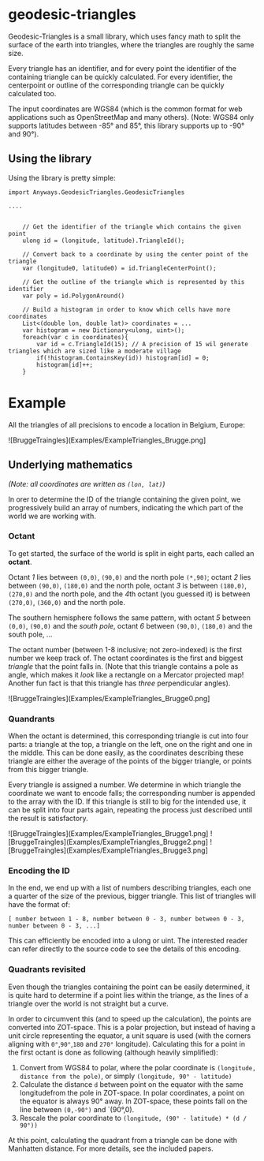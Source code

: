 # geodesic-triangles

Geodesic-Triangles is a small library, which uses fancy math to split the surface of the earth into triangles, where the triangles are roughly the same size.

Every triangle has an identifier, and for every point the identifier of the containing triangle can be quickly calculated.
For every identifier, the centerpoint or outline of the corresponding triangle can be quickly calculated too.

The input coordinates are WGS84 (which is the common format for web applications such as OpenStreetMap and many others).
(Note: WGS84 only supports latitudes between -85° and 85°, this library supports up to -90° and 90°).

## Using the library

Using the library is pretty simple:

```
import Anyways.GeodesicTriangles.GeodesicTriangles

....


    // Get the identifier of the triangle which contains the given point
    ulong id = (longitude, latitude).TriangleId();
    
    // Convert back to a coordinate by using the center point of the triangle
    var (longitude0, latitude0) = id.TriangleCenterPoint();

    // Get the outline of the triangle which is represented by this identifier
    var poly = id.PolygonAround()
    
    // Build a histogram in order to know which cells have more coordinates
    List<(double lon, double lat)> coordinates = ...
    var histogram = new Dictionary<ulong, uint>();
    foreach(var c in coordinates){
        var id = c.TriangleId(15); // A precision of 15 wil generate triangles which are sized like a moderate village
        if(!histogram.ContainsKey(id)) histogram[id] = 0;
        histogram[id]++;
    }

```

# Example

All the triangles of all precisions to encode a location in Belgium, Europe:

![BruggeTraingles](Examples/ExampleTriangles_Brugge.png]


## Underlying mathematics


_(Note: all coordinates are written as `(lon, lat)`)_

In orer to determine the ID of the triangle containing the given point, we progressively build an array of numbers, indicating the which part of the world we are working with.

### Octant

To get started, the surface of the world is split in eight parts, each called an **octant**.

Octant *1* lies between `(0,0)`, `(90,0)` and the north pole `(*,90)`; octant *2* lies between `(90,0)`, `(180,0)` and the north pole, octant *3* is between `(180,0)`,`(270,0)` and the north pole, and the *4*th octant (you guessed it) is between `(270,0)`, `(360,0)` and the north pole.

The southern hemisphere follows the same pattern, with octant *5* between `(0,0)`, `(90,0)` and the _south pole_, octant *6* between `(90,0)`, `(180,0)` and the south pole, ...

The octant number (between 1-8 inclusive; not zero-indexed) is the first number we keep track of. The octant coordinates is the first and biggest _triangle_ that the point falls in. (Note that this triangle contains a pole as angle, which makes it _look_ like a rectangle on a Mercator projected map! Another fun fact is that this triangle has _three_ perpendicular angles).


![BruggeTraingles](Examples/ExampleTriangles_Brugge0.png]


### Quandrants

When the octant is determined, this corresponding triangle is cut into four parts: a triangle at the top, a triangle on the left, one on the right and one in the middle. This can be done easily, as the coordinates describing these triangle are either the average of the points of the bigger triangle, or points from this bigger triangle.

Every triangle is assigned a number. We determine in which triangle the coordinate we want to encode falls; the corresponding number is appended to the array with the ID.
If this triangle is still to big for the intended use, it can be split into four parts again, repeating the process just described until the result is satisfactory.

![BruggeTraingles](Examples/ExampleTriangles_Brugge1.png]
![BruggeTraingles](Examples/ExampleTriangles_Brugge2.png]
![BruggeTraingles](Examples/ExampleTriangles_Brugge3.png]

### Encoding the ID

In the end, we end up with a list of numbers describing triangles, each one a quarter of the size of the previous, bigger triangle. This list of triangles will have the format of:

`[ number between 1 - 8, number between 0 - 3, number between 0 - 3, number between 0 - 3, ...]`

This can efficiently be encoded into a ulong or uint. The interested reader can refer directly to the source code to see the details of this encoding.

### Quadrants revisited

Even though the triangles containing the point can be easily determined, it is quite hard to determine if a point lies within the triange, as the lines of a triangle over the world is not straight but a curve.

In order to circumvent this (and to speed up the calculation), the points are converted into ZOT-space. This is a polar projection, but instead of having a unit circle representing the equator, a unit square is used (with the corners aligning with `0°`,`90°`,`180` and `270°` longitude). Calculating this for a point in the first octant is done as following (although heavily simplified):

1) Convert from WGS84 to polar, where the polar coordinate is `(longitude, distance from the pole)`, or simply `(longitude, 90° - latitude)`
1) Calculate the distance `d` between point on the equator with the same longitudefrom the pole in ZOT-space. In polar coordinates, a point on the equator is always 90° away. In ZOT-space, these points fall on the line between `(0,-90°)` and `(90°,0). 
2) Rescale the polar coordinate to `(longitude, (90° - latitude) * (d / 90°))`

At this point, calculating the quadrant from a triangle can be done with Manhatten distance. For more details, see the included papers.






















